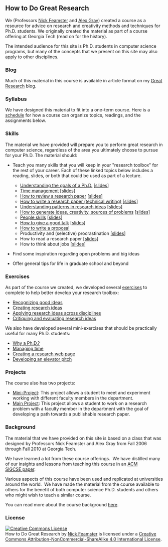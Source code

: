 ## How to Do Great Research

We (Professors [Nick Feamster](http://people.cs.uchicago.edu/~feamster/ "Nick
Feamster") and [Alex Gray](https://www.linkedin.com/in/alexander-gray-b554b64/))
created a course as a resource for advice on research and creativity methods
and techniques for Ph.D. students. We originally created the material as part
of a course offering at Georgia Tech (read on for the history).  

The intended audience for this site is Ph.D.  students in computer science
programs, but many of the concepts that we present on this site may also apply
to other disciplines.

### Blog

Much of this material in this course is available in article format on my
[Great Research](https://medium.com/great-research) blog.

### Syllabus

We have designed this material to fit into a one-term course. Here is a
[schedule](syllabus.md) for how a course can organize topics, readings, and
the assignments below.

### Skills

The material we have provided will prepare you to perform great
research in computer science, regardless of the area you ultimately choose to
pursue for your Ph.D. The material should:

- Teach you many skills that you will keep in your \"research
  toolbox\" for the rest of your career. Each of these linked topics below
  includes a reading, slides, or both that could be used as part of a lecture.
   - [Understanding the goals of a Ph.D.](https://medium.com/great-research/do-you-need-a-ph-d-f78d2fb0f286) [[slides](slides/phd-why.ppt)]
   - [Time management](https://medium.com/great-research/time-management-and-productivity-tactics-for-unstructured-work-ab269a9d2cc4) [[slides]](slides/time-management.ppt)
   - [How to review a research paper](https://medium.com/great-research/the-paper-reviewing-process-aa57809509d7) [[slides]](slides/reading-reviewing.ppt)
   - [How to write a research paper (technical writing)](https://medium.com/great-research/storytelling-101-writing-tips-for-academics-d9eec50eec9) [[slides]](slides/how-to-write.ppt)
   - [Understanding patterns in research ideas](https://medium.com/great-research/research-patterns-69c321ebd5fd) [[slides]](slides/research-patterns.ppt)
   - [How to generate ideas, creativity, sources of problems](https://medium.com/great-research/research-patterns-69c321ebd5fd) [[slides]](slides/creativity.ppt)
   - [People skills](https://medium.com/great-research/managing-your-advisor-bb9060f4f8ce) [[slides]](slides/people-skills.ppt)
   - [How to give a good talk](https://medium.com/great-research/how-to-give-a-sharp-technical-talk-77a2cad7b9fe) [[slides]](slides/how-to-give-a-talk.ppt)
   - [How to write a proposal](https://medium.com/great-research/how-to-write-a-winning-project-proposal-fe438d4dc3a9)
   - Productivity and (selective) procrastination [[slides]](slides/motivation-and-procrastination.ppt)
   - How to read a research paper [[slides]](slides/reading-reviewing.ppt)
   - How to think about jobs [[slides]](slides/research-jobs.ppt)

- Find some inspiration regarding open problems and big ideas
- Offer general tips for life in graduate school and beyond

### Exercises

As part of the course we created, we developed several [exercises](exercises.md)
to complete to help better develop your research toolbox:
   - [Recognizing good ideas](exercises/recognizing.md)
   - [Creating research ideas](exercises/creating.md)
   - [Applying research ideas across disciplines](exercises/applying.md)
   - [Critiquing and evaluating research ideas](exercises/critiquing.md)

We also have developed several mini-exercises that should be practically
useful for many Ph.D. students:
   - [Why a Ph.D.?](exercises/why-phd.md)
   - [Managing time](exercises/time.md)
   - [Creating a research web page](exercises/webpage.md)
   - [Developing an elevator pitch](exercises/elevator.md)


### Projects

The course also has two projects:
   - [Mini-Project](exercises/mini-project.md): This project allows a student to meet and experiment
     working with different faculty members in the department.
   - [Main Project](exercises/main-project.md): This project allows a student to work on a research
     problem with a faculty member in the department with the goal of
     developing a path towards a publishable research paper.

### Background

The material that we have provided on this site is based on a class that was
designed by Professors Nick Feamster and Alex Gray from Fall 2006 through Fall
2010 at Georgia Tech.

We have learned a lot from these course offerings.  We have distilled
many of our insights and lessons from teaching this course in an [ACM
SIGCSE paper](http://dl.acm.org/citation.cfm?doid=1352135.1352294 "Can Great Research Be Taught?").  

Various aspects of this course have been used and replicated at universities
around the world.  We have made the material from the course available to
others for the benefit of both computer science Ph.D. students and others who
might wish to teach a similar course.

You can read more about the course background [here](background.md).

### License

<a rel="license" href="http://creativecommons.org/licenses/by-nc-sa/4.0/"><img
alt="Creative Commons License" style="border-width:0"
src="https://i.creativecommons.org/l/by-nc-sa/4.0/88x31.png" /></a><br /><span
xmlns:dct="http://purl.org/dc/terms/" property="dct:title">How to Do Great
Research</span> by <a xmlns:cc="http://creativecommons.org/ns#"
href="https://noise-lab.github.io/research-course/"
property="cc:attributionName" rel="cc:attributionURL">Nick Feamster</a> is
licensed under a <a rel="license"
href="http://creativecommons.org/licenses/by-nc-sa/4.0/">Creative Commons
Attribution-NonCommercial-ShareAlike 4.0 International License</a>.
